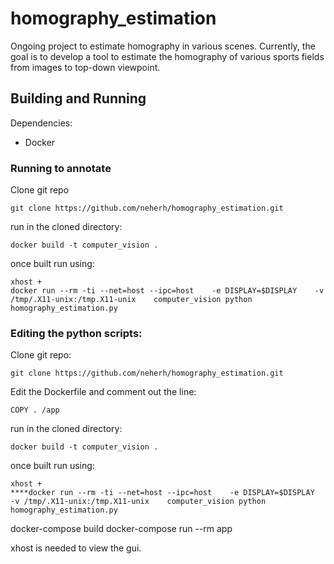 # homography_estimation
Ongoing project to estimate homography in various scenes. Currently, the goal is to develop a tool to estimate the homography of various sports fields from images to top-down viewpoint.

## Building and Running
Dependencies:
- Docker

### Running to annotate
Clone git repo

    git clone https://github.com/neherh/homography_estimation.git

run in the cloned directory:

    docker build -t computer_vision .

once built run using:

    xhost +
    docker run --rm -ti --net=host --ipc=host    -e DISPLAY=$DISPLAY    -v /tmp/.X11-unix:/tmp.X11-unix    computer_vision python homography_estimation.py

### Editing the python scripts:
Clone git repo:

    git clone https://github.com/neherh/homography_estimation.git

Edit the Dockerfile and comment out the line: 
    
    COPY . /app

run in the cloned directory:

    docker build -t computer_vision .

once built run using:
    
    xhost +
    ****docker run --rm -ti --net=host --ipc=host    -e DISPLAY=$DISPLAY    -v /tmp/.X11-unix:/tmp.X11-unix    computer_vision python homography_estimation.py

docker-compose build
docker-compose run --rm app




xhost is needed to view the gui.

